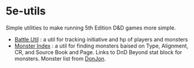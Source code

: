 # 5e-utils

Simple utilities to make running 5th Edition D&D games more simple. 

* [Battle Util](./battle-tracker) : a util for tracking initiative and hp of players and monsters
* [Monster Index](./monster-index) : a util for finding monsters baised on Type, Alignment, CR, and Source Book and Page. Links to DnD Beyond stat block for monsters. Monster list from [DonJon](https://donjon.bin.sh/).
